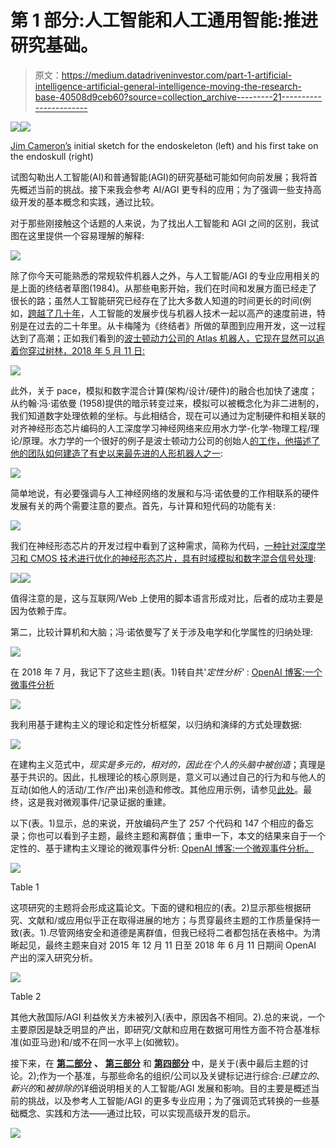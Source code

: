 # 第 1 部分:人工智能和人工通用智能:推进研究基础。

> 原文：<https://medium.datadriveninvestor.com/part-1-artificial-intelligence-artificial-general-intelligence-moving-the-research-base-40508d9ceb60?source=collection_archive---------21----------------------->

[![](img/36ff9a2ca23856351b6b19ff3db7a710.png)](http://www.track.datadriveninvestor.com/ExpertRi160px)![](img/50a506ad5059d45e6f185da0f5ad0221.png)

[Jim Cameron’s](http://www.jamescamerononline.com/endoskeleton.htm) initial sketch for the endoskeleton (left) and his first take on the endoskull (right)

试图勾勒出人工智能(AI)和普通智能(AGI)的研究基础可能如何向前发展；我将首先概述当前的挑战。接下来我会参考 AI/AGI 更专科的应用；为了强调一些支持高级开发的基本概念和实践，通过比较。

对于那些刚接触这个话题的人来说，为了找出人工智能和 AGI 之间的区别，我试图在这里提供一个容易理解的解释:

![](img/0f797433df37fe10db86b84602473230.png)

除了你今天可能熟悉的常规软件机器人之外，与人工智能/AGI 的专业应用相关的是上面的终结者草图(1984)。从那些电影开始，我们在时间和发展方面已经走了很长的路；虽然人工智能研究已经存在了比大多数人知道的时间更长的时间(例如，[跨越了几十年](https://papers.nips.cc/book/neural-information-processing-systems-1987)，人工智能的发展步伐与机器人技术一起以高产的速度前进，特别是在过去的二十年里。从卡梅隆为《终结者》所做的草图到应用开发，这一过程达到了高潮；正如我们看到的[波士顿动力公司的 Atlas 机器人，它现在显然可以追着你穿过树林，2018 年 5 月 11 日:](https://newatlas.com/boston-dynamics-atlas-running/54573/)

![](img/a114b8ecedbb2636955ff3d405710bcb.png)

此外，关于 pace，模拟和数字混合计算(架构/设计/硬件)的融合也加快了速度；从约翰·冯·诺依曼 (1958)提供的暗示转变过来，模拟可以被概念化为非二进制的，我们知道数字处理依赖的坐标。与此相结合，现在可以通过为定制硬件和相关联的对齐神经形态芯片编码的人工深度学习神经网络来应用水力学-化学-物理工程/理论/原理。水力学的一个很好的例子是波士顿动力公司的创始人[的工作，他描述了他的团队如何建造了有史以来最先进的人形机器人之一](https://spectrum.ieee.org/automaton/robotics/humanoids/boston-dynamics-marc-raibert-on-nextgen-atlas):

![](img/9558e0ae434fb8fe6dfa71a59c7e598d.png)

简单地说，有必要强调与人工神经网络的发展和与冯·诺依曼的工作相联系的硬件发展有关的两个需要注意的要点。首先，与计算和短代码的功能有关:

![](img/64d587d383988f7503c24633cb2a068b.png)

我们在神经形态芯片的开发过程中看到了这种需求，简称为代码，[一种针对深度学习和 CMOS 技术进行优化的神经形态芯片，具有时域模拟和数字混合信号处理](https://www.semanticscholar.org/paper/A-Neuromorphic-Chip-Optimized-for-Deep-Learning-and-Miyashita-Kousai/14096de8ec536281f50802eb858f9d97344b9bd8):

![](img/ef93503c07da2eb9371381168085cb90.png)![](img/1105826422589bc71949bde7063ac581.png)

值得注意的是，这与互联网/Web 上使用的脚本语言形成对比，后者的成功主要是因为依赖于库。

第二，比较计算机和大脑；冯·诺依曼写了关于涉及电学和化学属性的归纳处理:

![](img/f2504c8310f36cb900b4ab38418873be.png)

在 2018 年 7 月，我记下了这些主题(表。1)转自共'*定性分析'* : [OpenAI 博客:一个微事件分析](https://medium.com/coinmonks/openai-blogs-a-micro-event-analysis-e15e98cfbca1)

![](img/6ba166669e699847c7c6d024407974b5.png)

我利用基于建构主义的理论和定性分析框架，以归纳和演绎的方式处理数据:

![](img/58746e995889e4f6970f65f791dc7e59.png)

在建构主义范式中，*现实是多元的，相对的，因此在个人的头脑中被创造*；真理是基于共识的。因此，扎根理论的核心原则是，意义可以通过自己的行为和与他人的互动(如他人的活动/工作/产出)来创造和修改。其他应用示例，请参见[此处](https://medium.com/@stuartmacdonald79/student-engagement-characteristics-and-pedagogical-features-using-twitter-during-undergraduate-fa3487607aa3)。最终，这是我对微观事件/记录证据的重建。

以下(表。1)显示，总的来说，开放编码产生了 257 个代码和 147 个相应的备忘录；你也可以看到子主题，最终主题和离群值；重申一下，本文的结果来自于一个定性的、基于建构主义理论的微观事件分析: [OpenAI 博客:一个微观事件分析。](https://medium.com/coinmonks/openai-blogs-a-micro-event-analysis-e15e98cfbca1)

![](img/d32b2e86937aef22fd3610b8d0a65156.png)

Table 1

这项研究的主题将会形成这篇论文。下面的键和相应的(表。2)显示那些根据研究、文献和/或应用似乎正在取得进展的地方；与贯穿最终主题的工作质量保持一致(表。1).尽管网络安全和道德是离群值，但我已经将二者都包括在表格中。为清晰起见，最终主题来自对 2015 年 12 月 11 日至 2018 年 6 月 11 日期间 OpenAI 产出的深入研究分析。

![](img/d5d08cd3ffbf5fe9de45e1d2e12b5474.png)

Table 2

其他大赦国际/AGI 利益攸关方未被列入(表中，原因各不相同。2).总的来说，一个主要原因是缺乏明显的产出，即研究/文献和应用在数据可用性方面不符合基准标准(如亚马逊)和/或不在同一水平上(如微软)。

接下来，在 [**第二部分**](https://medium.com/datadriveninvestor/part-2-artificial-intelligence-artificial-general-intelligence-moving-the-research-base-52fff601c3fb) **、** [**第三部分**](https://medium.com/datadriveninvestor/part-3-artificial-intelligence-artificial-general-intelligence-moving-the-research-base-893078d04ee0) 和 [**第四部分**](https://medium.com/@dawnalderson/part-4-artificial-intelligence-artificial-general-intelligence-moving-the-research-base-150b9e3aa17f) 中，是关于(表中最后主题的讨论。2);作为一个基准，与那些命名的组织/公司以及关键标记进行综合:*已建立的*、*新兴的*和*被排除的*详细说明相关的人工智能/AGI 发展和影响。目的主要是概述当前的挑战，以及参考人工智能/AGI 的更多专业应用；为了强调范式转换的一些基础概念、实践和方法——通过比较，可以实现高级开发的启示。

[![](img/274229ee2a3e1f938fdd2f768e218102.png)](http://www.track.datadriveninvestor.com/ExpertRi160pxB)